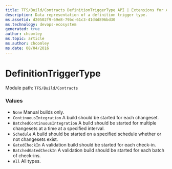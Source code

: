 ```yaml
---
title: TFS/Build/Contracts DefinitionTriggerType API | Extensions for Azure DevOps Services
description: Data representation of a definition trigger type.
ms.assetid: d20502f9-69e8-79bc-61c3-41d4d896bd30
ms.technology: devops-ecosystem
generated: true
author: chcomley
ms.topic: article
ms.author: chcomley
ms.date: 08/04/2016
---
```


# DefinitionTriggerType

Module path: `TFS/Build/Contracts`

### Values

- `None` Manual builds only.
- `ContinuousIntegration` A build should be started for each changeset.
- `BatchedContinuousIntegration` A build should be started for multiple changesets at a time at a specified interval.
- `Schedule` A build should be started on a specified schedule whether or not changesets exist.
- `GatedCheckIn` A validation build should be started for each check-in.
- `BatchedGatedCheckIn` A validation build should be started for each batch of check-ins.
- `All` All types.
